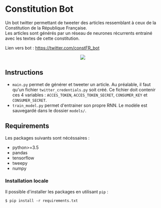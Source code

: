 # Constitution Bot
 
 Un bot twitter permettant de tweeter des articles ressemblant à ceux de la Constitution de la République Française.
<br>Les articles sont générés par un réseau de neurones récurrents entrainé avec les textes de cette constitution.

Lien vers bot : https://twitter.com/constFR_bot

<p align="center">
  <img src="https://raw.githubusercontent.com/mathiasgout/constitution_bot/master/images/screenshot_tweets.png">
</p>

## Instructions

- `main.py` permet de générer et tweeter un article. Au préalable, il faut qu'un fichier `twitter_credentials.py` soit créé. Ce fichier doit contenir ces 4 variables : `ACCES_TOKEN`, `ACCES_TOKEN_SECRET`, `CONSUMER_KEY` et `CONSUMER_SECRET`.
- `train_model.py` permet d'entrainer son propre RNN. Le modèle est sauvegardé dans le dossier `models/`. 

## Requirements

Les packages suivants sont nécéssaires :

- python>=3.5
- pandas
- tensorflow
- tweepy
- numpy

### Installation locale

Il possible d'installer les packages en utilisant `pip` :
```
$ pip install -r requirements.txt

